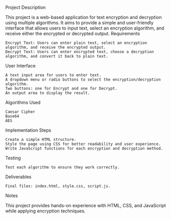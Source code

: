 Project Description

This project is a web-based application for text encryption and decryption using multiple algorithms. It aims to provide a simple and user-friendly interface that allows users to input text, select an encryption algorithm, and receive either the encrypted or decrypted output.
Requirements

    Encrypt Text: Users can enter plain text, select an encryption algorithm, and receive the encrypted output.
    Decrypt Text: Users can enter encrypted text, choose a decryption algorithm, and convert it back to plain text.

User Interface

    A text input area for users to enter text.
    A dropdown menu or radio buttons to select the encryption/decryption algorithm.
    Two buttons: one for Encrypt and one for Decrypt.
    An output area to display the result.

Algorithms Used

    Caesar Cipher
    Base64
    AES

Implementation Steps

    Create a simple HTML structure.
    Style the page using CSS for better readability and user experience.
    Write JavaScript functions for each encryption and decryption method.

Testing

    Test each algorithm to ensure they work correctly.

Deliverables

    Final files: index.html, style.css, script.js.

Notes

This project provides hands-on experience with HTML, CSS, and JavaScript while applying encryption techniques.
